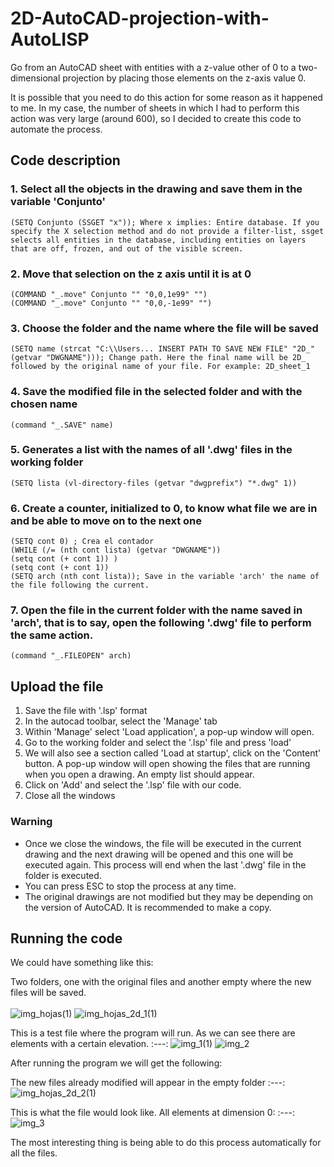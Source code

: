 # 2D-AutoCAD-projection-with-AutoLISP
Go from an AutoCAD sheet with entities with a z-value other of 0 to a two-dimensional projection by placing those elements on the z-axis value 0.

It is possible that you need to do this action for some reason as it happened to me. In my case, the number of sheets in which I had to perform this action was very large (around 600), so I decided to create this code to automate the process.

## Code description

### 1. Select all the objects in the drawing and save them in the variable 'Conjunto'
    (SETQ Conjunto (SSGET "x")); Where x implies: Entire database. If you specify the X selection method and do not provide a filter-list, ssget selects all entities in the database, including entities on layers that are off, frozen, and out of the visible screen.
### 2. Move that selection on the z axis until it is at 0
    (COMMAND "_.move" Conjunto "" "0,0,1e99" "")
    (COMMAND "_.move" Conjunto "" "0,0,-1e99" "")
### 3. Choose the folder and the name where the file will be saved
    (SETQ name (strcat "C:\\Users... INSERT PATH TO SAVE NEW FILE" "2D_" (getvar "DWGNAME"))); Change path. Here the final name will be 2D_ followed by the original name of your file. For example: 2D_sheet_1
### 4. Save the modified file in the selected folder and with the chosen name
    (command "_.SAVE" name)
### 5. Generates a list with the names of all '.dwg' files in the working folder
    (SETQ lista (vl-directory-files (getvar "dwgprefix") "*.dwg" 1))
### 6. Create a counter, initialized to 0, to know what file we are in and be able to move on to the next one
    (SETQ cont 0) ; Crea el contador
    (WHILE (/= (nth cont lista) (getvar "DWGNAME"))
    (setq cont (+ cont 1)) )
    (setq cont (+ cont 1))
    (SETQ arch (nth cont lista)); Save in the variable 'arch' the name of the file following the current.
### 7. Open the file in the current folder with the name saved in 'arch', that is to say, open the following '.dwg' file to perform the same action.
    (command "_.FILEOPEN" arch)
    
## Upload the file
1. Save the file with '.lsp' format
2. In the autocad toolbar, select the 'Manage' tab
3. Within 'Manage' select 'Load application', a pop-up window will open.
4. Go to the working folder and select the '.lsp' file and press 'load'
5. We will also see a section called 'Load at startup', click on the 'Content' button. A pop-up window will open showing the files that are running when you open a drawing. An empty list should appear.
6. Click on 'Add' and select the '.lsp' file with our code.
7. Close all the windows

### Warning
- Once we close the windows, the file will be executed in the current drawing and the next drawing will be opened and this one will be executed again. This process will end when the last '.dwg' file in the folder is executed.
- You can press ESC to stop the process at any time.
- The original drawings are not modified but they may be depending on the version of AutoCAD. It is recommended to make a copy.

## Running the code

We could have something like this:

Two folders, one with the original files and another empty where the new files will be saved.
<br></br>
![img_hojas(1)](https://user-images.githubusercontent.com/107102754/174443815-841939b1-c662-4367-a662-2b34234f5a4b.jpg)
![img_hojas_2d_1(1)](https://user-images.githubusercontent.com/107102754/174443822-8c698108-5188-472d-9e52-43888b58288d.jpg)

This is a test file where the program will run. As we can see there are elements with a certain elevation.
:---:
![img_1(1)](https://user-images.githubusercontent.com/107102754/174443941-ddf32059-d382-4030-842a-f4b188214891.jpg)
![img_2](https://user-images.githubusercontent.com/107102754/174444134-b4463c2e-2e26-49a6-a610-5a1a85887a45.jpg)

After running the program we will get the following:

The new files already modified will appear in the empty folder
:---:
![img_hojas_2d_2(1)](https://user-images.githubusercontent.com/107102754/174444043-557223d5-6cdf-4e97-8cab-8a757a9f405a.jpg)

This is what the file would look like. All elements at dimension 0:
:---:
![img_3](https://user-images.githubusercontent.com/107102754/174444084-4cfbba45-1215-4a92-a577-e60df398bbd8.jpg)

The most interesting thing is being able to do this process automatically for all the files.


